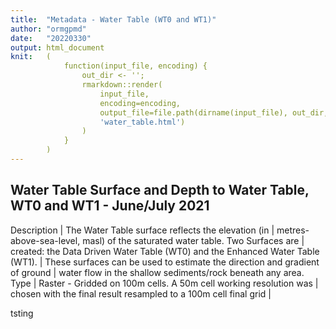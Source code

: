 ```yaml
---
title:  "Metadata - Water Table (WT0 and WT1)"
author: "ormgpmd"
date:   "20220330"
output: html_document
knit:   (
            function(input_file, encoding) {
                out_dir <- '';
                rmarkdown::render(
                    input_file,
                    encoding=encoding,
                    output_file=file.path(dirname(input_file), out_dir,
                    'water_table.html')
                )
            }
        )
---
```


## Water Table Surface and Depth to Water Table, WT0 and WT1 - June/July 2021

Description | The Water Table surface reflects the elevation (in
 | metres-above-sea-level, masl) of the saturated water table.  Two Surfaces are
 | created: the Data Driven Water Table (WT0) and the Enhanced Water Table (WT1).
 | These surfaces can be used to estimate the direction and gradient of ground
 | water flow in the shallow sediments/rock beneath any area.
Type | Raster - Gridded on 100m cells.  A 50m cell working resolution was
     | chosen with the final result resampled to a 100m cell final grid
                    |

tsting
